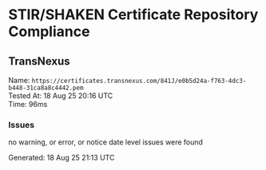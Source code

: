 # STIR/SHAKEN Certificate Repository Compliance

## TransNexus

Name: `https://certificates.transnexus.com/841J/e0b5d24a-f763-4dc3-b448-31ca8a8c4442.pem`\
Tested At: 18 Aug 25 20:16 UTC\
Time: 96ms

### Issues

no warning, or error, or notice date level issues were found

Generated: 18 Aug 25 21:13 UTC